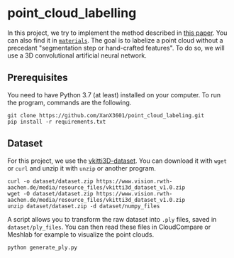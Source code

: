 # point_cloud_labelling

In this project, we try to implement the method described in [this paper](https://ieeexplore.ieee.org/abstract/document/7900038). You can also find it in [`materials`](materials/). The goal is to labelize a point cloud without a precedant "segmentation step or hand-crafted features". To do so, we will use a 3D convolutional artificial neural network.

## Prerequisites

You need to have Python 3.7 (at least) installed on your computer. To run the program, commands are the following.

```shell
git clone https://github.com/XanX3601/point_cloud_labeling.git
pip install -r requirements.txt
```

## Dataset

For this project, we use the [vkitti3D-dataset](https://github.com/VisualComputingInstitute/vkitti3D-dataset.git). You can download it with `wget` or `curl` and unzip it with `unzip` or another program.

```shell
curl -o dataset/dataset.zip https://www.vision.rwth-aachen.de/media/resource_files/vkitti3d_dataset_v1.0.zip
wget -O dataset/dataset.zip https://www.vision.rwth-aachen.de/media/resource_files/vkitti3d_dataset_v1.0.zip
unzip dataset/dataset.zip -d dataset/numpy_files
```

A script allows you to transform the raw dataset into `.ply` files, saved in `dataset/ply_files`. You can then read these files in CloudCompare or Meshlab for example to visualize the point clouds.

```shell
python generate_ply.py
```
